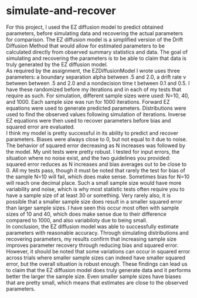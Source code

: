 # simulate-and-recover

For this project, I used the EZ diffusion model to predict obtained parameters, before simulating data and recovering the actual parameters for comparison. The EZ diffusion model is a simplified version of the Drift Diffusion Method that would allow for estimated parameters to be calculated directly from observed summary statistics and data. The goal of simulating and recovering the parameters is to be able to claim that data is truly generated by the EZ diffusion model. 
\
As required by the assignment, the EZDiffusionModel I wrote uses three parameters: a boundary separation alpha between .5 and 2.0, a drift rate v between between .5 and 2.0 and a nondecision time t between 0.1 and 0.5. I have these randomized before my iterations and in each of my tests that require as such. For simulation, different sample sizes were used: N=10, 40, and 1000. Each sample size was run for 1000 iterations. Forward EZ equations were used to generate predicted parameters. Distributions were used to find the observed values following simulation of iterations. Inverse EZ equations were then used to recover parameters before bias and squared error are evaluated.
\
I think my model is pretty successful in its ability to predict and recover parameters. Biases were always close to 0, but not equal to it due to noise. The behavior of squared error decreasing as N increases was followed by the model. My unit tests were pretty robust. I tested for input errors, the situation where no noise exist, and the two guidelines you provided: squared error reduces as N increases and bias averages out to be close to 0. All my tests pass, though it must be noted that rarely the test for bias of the sample N=10 will fail, which does make sense. Sometimes bias for N=10 will reach one decimal place. Such a small sample size would have more variability and noise, which is why most statistic tests often require you to have a sample size of at least 30 or something. Very rarely also, it is possible that a smaller sample size does result in a smaller squared error than larger sample sizes. I have seen this occur most often with sample sizes of 10 and 40, which does make sense due to their difference compared to 1000, and also variabiloty due to being small.
\
In conclusion, the EZ diffusion model was able to successfully estimate parameters with reasonable accuracy. Through simulating distributions and recovering parameters, my results confirm that increasing sample size improves parameter recovery through reducing bias and squared error. However, it should be noted that some variations can occur in squared error across trials where smaller sample sizes can indeed have smaller squared error, but the overall situation is robust enough. These findings can lead us to claim that the EZ diffusion model does truly generate data and it performs better the larger the sample size. Even smaller sample sizes have biases that are pretty small, which means that estimates are close to the observed parameters.


